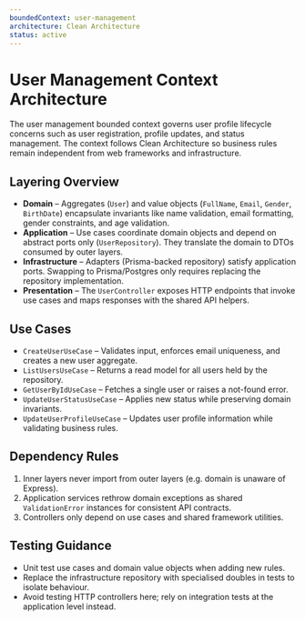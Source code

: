 ```yaml
---
boundedContext: user-management
architecture: Clean Architecture
status: active
---
```


# User Management Context Architecture

The user management bounded context governs user profile lifecycle concerns such as
user registration, profile updates, and status management. The context follows Clean Architecture
so business rules remain independent from web frameworks and infrastructure.

## Layering Overview
- **Domain** – Aggregates (`User`) and value objects (`FullName`, `Email`,
  `Gender`, `BirthDate`) encapsulate invariants like name validation, email formatting,
  gender constraints, and age validation.
- **Application** – Use cases coordinate domain objects and depend on abstract ports
  only (`UserRepository`). They translate the domain to DTOs consumed by outer
  layers.
- **Infrastructure** – Adapters (Prisma-backed repository) satisfy
  application ports. Swapping to Prisma/Postgres only requires replacing the
  repository implementation.
- **Presentation** – The `UserController` exposes HTTP endpoints that invoke
  use cases and maps responses with the shared API helpers.

## Use Cases
- `CreateUserUseCase` – Validates input, enforces email uniqueness, and creates a
  new user aggregate.
- `ListUsersUseCase` – Returns a read model for all users held by the
  repository.
- `GetUserByIdUseCase` – Fetches a single user or raises a not-found error.
- `UpdateUserStatusUseCase` – Applies new status while preserving domain
  invariants.
- `UpdateUserProfileUseCase` – Updates user profile information while validating
  business rules.

## Dependency Rules
1. Inner layers never import from outer layers (e.g. domain is unaware of Express).
2. Application services rethrow domain exceptions as shared `ValidationError`
   instances for consistent API contracts.
3. Controllers only depend on use cases and shared framework utilities.

## Testing Guidance
- Unit test use cases and domain value objects when adding new rules.
- Replace the infrastructure repository with specialised doubles in tests to isolate
  behaviour.
- Avoid testing HTTP controllers here; rely on integration tests at the
  application level instead.
